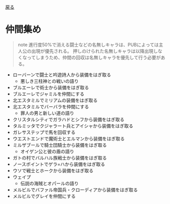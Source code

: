 [戻る](../chart/01.md)

# 仲間集め

> note
> 進行度50%で消える闘士などの名無しキャラは、PUBによっては主人公の出現が優先される。
> 押しのけられた名無しキャラは以降出現しなくなってしまうため、仲間の回収は名無しキャラを優先して行う必要がある。

* ローバーンで闘士と吟遊詩人から装備をはぎ取る
    * 悪しき三柱神との戦いの語り
* ブルエーレで術士から装備をはぎ取る
* ブルエーレでジャミルを仲間にする
* 北エスタミルでミリアムの装備をはぎ取る
* 北エスタミルでバーバラを仲間にする
    * 罪人の男と新しい道の語り
* クリスタルシティでガラハドとシフから装備をはぎ取る
* タルミッタでクジャラート兵とアイシャから装備をはぎ取る
* ガレサステップで馬を回収する
* ウエストエンドで魔術士とエルマンから装備をはぎ取る
* ミルザブールで騎士団騎士から装備をはぎ取る
    * オイゲン公と彼の盾の語り
* ガトの村でバルハル族戦士から装備をはぎ取る
* ノースポイントでゲラ=ハから装備をはぎ取る
* ウソで戦士とホークから装備をはぎ取る
* ウェイプ
    * 伝説の海賊とオパールの語り
* メルビルでバファル帝国兵・クローディアから装備をはぎ取る
* メルビルでグレイを仲間にする
